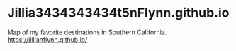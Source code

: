# Jillia3434343434t5nFlynn.github.io
Map of my favorite destinations in Southern California.
https://jillianflynn.github.io/
